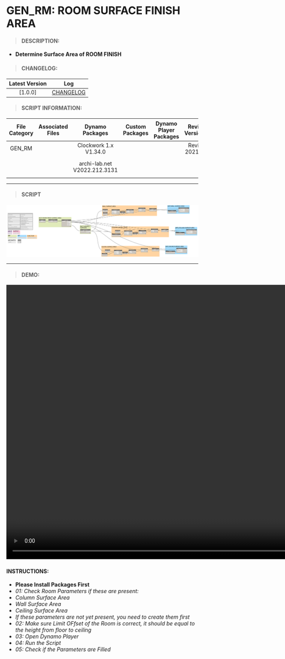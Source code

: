# GEN_RM: ROOM SURFACE FINISH AREA

> #### DESCRIPTION: 
- **Determine Surface Area of ROOM FINISH**

> #### CHANGELOG:

| Latest Version | Log |
| :-------: | :----: | 
|[1.0.0] | [CHANGELOG](/_scripts/_general/ROOMS/changelog/GEN_RM_RoomSurfaceFinishArea.md) |

> #### SCRIPT INFORMATION: 

| File Category | Associated Files | Dynamo Packages | Custom Packages | Dynamo Player Packages | Revit Version | Author | Modified By | File Name & Location | 
| :-------: | :----: | :---: | :---: | :---: | :---: | :---: | :---: | :--: |
| GEN_RM |  | Clockwork 1.x V1.34.0 |        | | Revit 2021.1 | Abjeet Singh | | GEN_RM_RoomSurfaceFinishArea V1.0.0 | 
|        |  | archi-lab.net V2022.212.3131 |        | |              |              | | (https://bimcapcom.sharepoint.com/:u:/s/BCP-Main/EYe4ihRPcZNNqWHGvneOfMIB7mc16IaoDJ6_EsHlHQQ_-Q?e=Hlidv5) |
------------------------------------------------------------------
> #### **SCRIPT** 

<img src="./_scripts/_general/ROOMS/images/GEN_RM_RoomSurfaceFinishArea.png">

------------------------------------------------------------------

> #### DEMO: 
<video width="1280" height="720" controls>
 <source src="./_scripts/_general/ROOMS/demo/GEN_RM_RoomSurfaceFinishArea.mp4" type="video/mp4">
</video>

#### INSTRUCTIONS:
- **Please Install Packages First**
- *01: Check Room Parameters if these are present:*
- *Column Surface Area*
- *Wall Surface Area*
- *Ceiling Surface Area*
- *If these parameters are not yet present, you need to create them first*
- *02: Make sure Limit OFfset of the Room is correct, it should be equal to the height from floor to ceiling*
- *03: Open Dynamo Player*
- *04: Run the Script*
- *05: Check if the Parameters are Filled*

